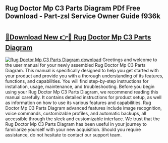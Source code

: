 ## Rug Doctor Mp C3 Parts Diagram PDf Free Download - Part-zsl Service Owner Guide f936k

# <h2><a href="http://dfs0x4.blite.top/?on=Rug+Doctor+Mp+C3+Parts+Diagram">🔗Download New 👉🔴 Rug Doctor Mp C3 Parts Diagram</a></h2>

[![Rug Doctor Mp C3 Parts Diagram download](https://i.imgur.com/lujVjoI.png)](http://dfs0x4.blite.top/?on=Rug+Doctor+Mp+C3+Parts+Diagram)
Greetings and welcome to the user manual for your newly assembled Rug Doctor Mp C3 Parts Diagram. This manual is specifically designed to help you get started with your product and provide you with a thorough understanding of its features, functions, and capabilities. You will find step-by-step instructions for installation, usage, maintenance, and troubleshooting. Before you begin using your Rug Doctor Mp C3 Parts Diagram, we recommend reading this manual carefully. It contains detailed instructions for product setup, as well as information on how to use its various features and capabilities. Rug Doctor Mp C3 Parts Diagram advanced features include image recognition, voice commands, customizable profiles, and automatic backups, all accessible through the sleek and customizable interface. We trust that the Rug Doctor Mp C3 Parts Diagram has been useful in your journey to familiarize yourself with your new acquisition. Should you require assistance, do not hesitate to contact our support team.
